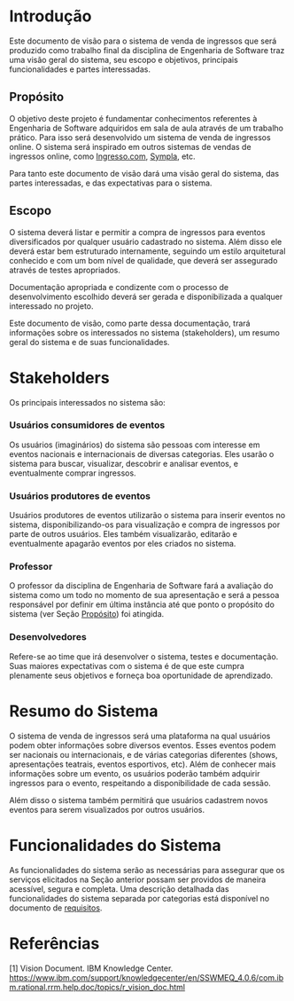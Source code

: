 # Introdução

Este documento de visão para o sistema de venda de ingressos que será produzido como trabalho final da disciplina de Engenharia de Software traz uma visão geral do sistema, seu escopo e objetivos, principais funcionalidades e partes interessadas.

## Propósito
O objetivo deste projeto é fundamentar conhecimentos referentes à Engenharia de Software adquiridos em sala de aula através de um trabalho prático. Para isso será desenvolvido um sistema de venda de ingressos online.
O sistema será inspirado em outros sistemas de vendas de ingressos online, como [Ingresso.com](https://www.ingresso.com/brasilia/home), [Sympla](https://www.sympla.com.br/eventos/brasilia-df), etc.

Para tanto este documento de visão dará uma visão geral do sistema, das partes interessadas, e das expectativas para o sistema.

## Escopo
O sistema deverá listar e permitir a compra de ingressos para eventos diversificados por qualquer usuário cadastrado no sistema. Além disso ele deverá estar bem estruturado internamente, seguindo um estilo arquitetural conhecido e com um bom nível de qualidade, que deverá ser assegurado através de testes apropriados.

Documentação apropriada e condizente com o processo de desenvolvimento escolhido deverá ser gerada e disponibilizada a qualquer interessado no projeto.

Este documento de visão, como parte dessa documentação, trará informações sobre os interessados no sistema (stakeholders), um resumo geral do sistema e de suas funcionalidades.
# Stakeholders
Os principais interessados no sistema são:

### Usuários consumidores de eventos
Os usuários (imaginários) do sistema são pessoas com interesse em eventos nacionais e internacionais de diversas categorias. Eles usarão o sistema para buscar, visualizar, descobrir e analisar eventos, e eventualmente comprar ingressos. 

### Usuários produtores de eventos
Usuários produtores de eventos utilizarão o sistema para inserir eventos no sistema, disponibilizando-os para visualização e compra de ingressos por parte de outros usuários. Eles também visualizarão, editarão e eventualmente apagarão eventos por eles criados no sistema.

### Professor
O professor da disciplina de Engenharia de Software fará a avaliação do sistema como um todo no momento de sua apresentação e será a pessoa responsável por definir em última instância até que ponto o propósito do sistema (ver Seção [Propósito](#prop%C3%B3sito)) foi atingida.

### Desenvolvedores
Refere-se ao time que irá desenvolver o sistema, testes e documentação. Suas maiores expectativas com o sistema é de que este cumpra plenamente seus objetivos e forneça boa oportunidade de aprendizado.

# Resumo do Sistema
O sistema de venda de ingressos será uma plataforma na qual usuários podem obter informações sobre diversos eventos. Esses eventos podem ser nacionais ou internacionais, e de várias categorias diferentes (shows, apresentações teatrais, eventos esportivos, etc). Além de conhecer mais informações sobre um evento, os usuários poderão também adquirir ingressos para o evento, respeitando a disponibilidade de cada sessão.

Além disso o sistema também permitirá que usuários cadastrem novos eventos para serem visualizados por outros usuários.
# Funcionalidades do Sistema
As funcionalidades do sistema serão as necessárias para assegurar que os serviços elicitados na Seção anterior possam ser providos de maneira acessível, segura e completa. Uma descrição detalhada das funcionalidades do sistema separada por categorias está disponível no documento de [requisitos](Levantamento_de_requisitos.md).

# Referências

[1] Vision Document. IBM Knowledge Center. https://www.ibm.com/support/knowledgecenter/en/SSWMEQ_4.0.6/com.ibm.rational.rrm.help.doc/topics/r_vision_doc.html